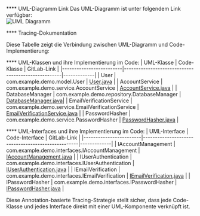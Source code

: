 **** UML-Diagramm Link
Das UML-Diagramm ist unter folgendem Link verfügbar:  
![UML Diagramm](https://git.informatik.uni-rostock.de/softwaretechnik-ws-2024-25/uebung2/team1/projekt-team1-uebung2/-/blob/main/docs/uml-diagram.png/uml-diagram.png.jpg?ref_type=heads)


**** Tracing-Dokumentation

Diese Tabelle zeigt die Verbindung zwischen UML-Diagramm und Code-Implementierung:

**** UML-Klassen und ihre Implementierung im Code:
| UML-Klasse              | Code-Klasse                                         | GitLab-Link |
|-------------------------|----------------------------------------------------|-------------|
| User                   | com.example.demo.model.User                        | [User.java](https://git.informatik.uni-rostock.de/softwaretechnik-ws-2024-25/uebung2/team1/projekt-team1-uebung2/-/blob/main/Team1_demo_project/src/User.java?ref_type=heads) |
| AccountService         | com.example.demo.service.AccountService            | [AccountService.java](https://git.informatik.uni-rostock.de/softwaretechnik-ws-2024-25/uebung2/team1/projekt-team1-uebung2/-/blob/02c46e1fc77e9cd8fb7b02a03ef2dea1292c11da/Team1_demo_project/src/AccountService.java) |
| DatabaseManager        | com.example.demo.repository.DatabaseManager        | [DatabaseManager.java](https://git.informatik.uni-rostock.de/softwaretechnik-ws-2024-25/uebung2/team1/projekt-team1-uebung2/-/blob/main/Team1_demo_project/src/DatabaseManager.java?ref_type=heads)|
| EmailVerificationService | com.example.demo.service.EmailVerificationService | [EmailVerificationService.java](https://git.informatik.uni-rostock.de/softwaretechnik-ws-2024-25/uebung2/team1/projekt-team1-uebung2/-/blob/main/Team1_demo_project/src/EmailVerificationService.java?ref_type=heads) |
| PasswordHasher         | com.example.demo.service.PasswordHasher           | [PasswordHasher.java](https://git.informatik.uni-rostock.de/softwaretechnik-ws-2024-25/uebung2/team1/projekt-team1-uebung2/-/blob/main/Team1_demo_project/src/PasswordHasher.java?ref_type=heads) |

**** UML-Interfaces und ihre Implementierung im Code:
| UML-Interface          | Code-Interface                                     | GitLab-Link |
|------------------------|---------------------------------------------------|-------------|
| IAccountManagement     | com.example.demo.interfaces.IAccountManagement     | [IAccountManagement.java](https://git.informatik.uni-rostock.de/softwaretechnik-ws-2024-25/uebung2/team1/projekt-team1-uebung2/-/blob/main/Team1_demo_project/src/IAccountManagement.java?ref_type=heads) |
| IUserAuthentication    | com.example.demo.interfaces.IUserAuthentication    | [IUserAuthentication.java](https://git.informatik.uni-rostock.de/softwaretechnik-ws-2024-25/uebung2/team1/projekt-team1-uebung2/-/blob/main/Team1_demo_project/src/IUserAuthentication.java?ref_type=heads) |
| IEmailVerification     | com.example.demo.interfaces.IEmailVerification     | [IEmailVerification.java](https://git.informatik.uni-rostock.de/softwaretechnik-ws-2024-25/uebung2/team1/projekt-team1-uebung2/-/blob/main/Team1_demo_project/src/IEmailVerification.java?ref_type=heads) |
| IPasswordHasher        | com.example.demo.interfaces.IPasswordHasher        | [IPasswordHasher.java](https://git.informatik.uni-rostock.de/softwaretechnik-ws-2024-25/uebung2/team1/projekt-team1-uebung2/-/blob/main/Team1_demo_project/src/IPasswordHasher.java?ref_type=heads) |

Diese Annotation-basierte Tracing-Strategie stellt sicher, dass jede Code-Klasse und jedes Interface direkt mit einer UML-Komponente verknüpft ist.
